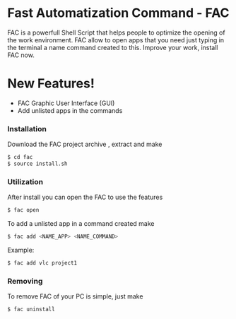 # Fast Automatization Command - FAC

FAC is a powerfull Shell Script that helps people to optimize the opening of the work environment. FAC allow to open apps that you need just typing in the terminal a name command created to this. Improve your work, install FAC now.

# New Features!
  - FAC Graphic User Interface (GUI)
  - Add unlisted apps in the commands
 
### Installation
 Download the FAC project archive , extract and make

```sh
$ cd fac
$ source install.sh

```

### Utilization
After install you can open the FAC to use the features
```sh
$ fac open
```
To add a unlisted app in a command created make 

```sh
$ fac add <NAME_APP> <NAME_COMMAND>
```
Example:
```sh
$ fac add vlc project1

```
### Removing
 To remove FAC of your PC is simple, just make
```sh
$ fac uninstall
```
